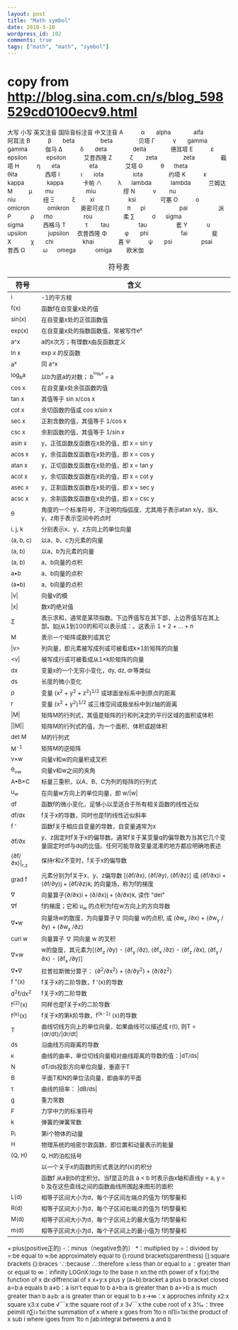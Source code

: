 ```yaml
---
layout: post
title: "Math symbol"
date: 2010-3-10
wordpress_id: 102
comments: true
tags: ["math", "math", "symbol"]
---
```

<meta name="_edit_last" content="1" />
<meta name="views" content="629" />
<div>

# copy from http://blog.sina.com.cn/s/blog_598529cd0100ecv9.html

<span style="font-size: small;">大写 小写 英文注音 国际音标注音 中文注音
Α           α       alpha              alfa                 阿耳法
Β           β       beta                beta                贝塔
Γ           γ       gamma            gamma           伽马
Δ           δ       deta                delta               德耳塔
Ε           ε       epsilon            epsilon           艾普西隆
Ζ           ζ        zeta                zeta                截塔
Η           η       eta                  eta                 艾塔
Θ           θ      theta               θita                 西塔
Ι             ι       iota                  iota                约塔
Κ           κ      kappa              kappa            卡帕
∧          λ      lambda            lambda           兰姆达
Μ          μ        mu                    miu                 缪
Ν           ν        nu                    niu                 纽
Ξ           ξ         xi                     ksi               可塞
Ο           ο      omicron           omikron       奥密可戎
∏           π      pi                     pai                   派
Ρ            ρ      rho                   rou                   柔
∑           σ      sigma              sigma            西格马
Τ            τ        tau                  tau                  套
Υ            υ      upsilon             jupsilon     衣普西隆
Φ           φ       phi                    fai               斐
Χ            χ       chi                  khai               喜
Ψ           ψ       psi                  psai            普西
Ω           ω      omega            omiga         欧米伽</span>
<table summary="See table caption for summary."><caption>符号表</caption>
<thead>
<tr>
<th scope="col">符号</th>
<th scope="col">含义</th>
</tr>
</thead>
<tbody>
<tr>
<td><span style="font-size: small;">i</span></td>
<td><span style="font-size: small;">-1的平方根</span></td>
</tr>
<tr>
<td><span style="font-size: small;">f(x)</span></td>
<td><span style="font-size: small;">函数f在自变量x处的值</span></td>
</tr>
<tr>
<td><span style="font-size: small;">sin(x)</span></td>
<td><span style="font-size: small;">在自变量x处的正弦函数值</span></td>
</tr>
<tr>
<td><span style="font-size: small;">exp(x)</span></td>
<td><span style="font-size: small;">在自变量x处的指数函数值，常被写作e<sup>x</sup></span></td>
</tr>
<tr>
<td><span style="font-size: small;">a^x</span></td>
<td><span style="font-size: small;">a的x次方；有理数x由反函数定义</span></td>
</tr>
<tr>
<td><span style="font-size: small;">ln x</span></td>
<td><span style="font-size: small;">exp x 的反函数</span></td>
</tr>
<tr>
<td><span style="font-size: small;">a<sup>x</sup></span></td>
<td><span style="font-size: small;">同 a^x</span></td>
</tr>
<tr>
<td><span style="font-size: small;">log<sub>b</sub>a</span></td>
<td><span style="font-size: small;">以b为底a的对数； b<sup><sup>log<sub>b</sub>a</sup></sup> = a</span></td>
</tr>
<tr>
<td><span style="font-size: small;">cos x</span></td>
<td><span style="font-size: small;">在自变量x处余弦函数的值</span></td>
</tr>
<tr>
<td><span style="font-size: small;">tan x</span></td>
<td><span style="font-size: small;">其值等于 sin x/cos x</span></td>
</tr>
<tr>
<td><span style="font-size: small;">cot x</span></td>
<td><span style="font-size: small;">余切函数的值或 cos x/sin x</span></td>
</tr>
<tr>
<td><span style="font-size: small;">sec x</span></td>
<td><span style="font-size: small;">正割含数的值，其值等于 1/cos x</span></td>
</tr>
<tr>
<td><span style="font-size: small;">csc x</span></td>
<td><span style="font-size: small;">余割函数的值，其值等于 1/sin x</span></td>
</tr>
<tr>
<td><span style="font-size: small;">asin x</span></td>
<td><span style="font-size: small;">y，正弦函数反函数在x处的值，即 x = sin y</span></td>
</tr>
<tr>
<td><span style="font-size: small;">acos x</span></td>
<td><span style="font-size: small;">y，余弦函数反函数在x处的值，即 x = cos y</span></td>
</tr>
<tr>
<td><span style="font-size: small;">atan x</span></td>
<td><span style="font-size: small;">y，正切函数反函数在x处的值，即 x = tan y</span></td>
</tr>
<tr>
<td><span style="font-size: small;">acot x</span></td>
<td><span style="font-size: small;">y，余切函数反函数在x处的值，即 x = cot y</span></td>
</tr>
<tr>
<td><span style="font-size: small;">asec x</span></td>
<td><span style="font-size: small;">y，正割函数反函数在x处的值，即 x = sec y</span></td>
</tr>
<tr>
<td><span style="font-size: small;">acsc x</span></td>
<td><span style="font-size: small;">y，余割函数反函数在x处的值，即 x = csc y</span></td>
</tr>
<tr>
<td><span style="font-size: small;">θ</span></td>
<td><span style="font-size: small;">角度的一个标准符号，不注明均指弧度，尤其用于表示atan x/y，当x、y、z用于表示空间中的点时</span></td>
</tr>
<tr>
<td><span style="font-size: small;">i, j, k</span></td>
<td><span style="font-size: small;">分别表示x、y、z方向上的单位向量</span></td>
</tr>
<tr>
<td><span style="font-size: small;">(a, b, c)</span></td>
<td><span style="font-size: small;">以a、b、c为元素的向量</span></td>
</tr>
<tr>
<td><span style="font-size: small;">(a, b)</span></td>
<td><span style="font-size: small;">以a、b为元素的向量</span></td>
</tr>
<tr>
<td><span style="font-size: small;">(a, b)</span></td>
<td><span style="font-size: small;">a、b向量的点积</span></td>
</tr>
<tr>
<td height="17"><span style="font-size: small;">a•b</span></td>
<td><span style="font-size: small;">a、b向量的点积</span></td>
</tr>
<tr>
<td><span style="font-size: small;">(a•b)</span></td>
<td><span style="font-size: small;">a、b向量的点积</span></td>
</tr>
<tr>
<td><span style="font-size: small;">|v|</span></td>
<td><span style="font-size: small;">向量v的模</span></td>
</tr>
<tr>
<td><span style="font-size: small;">|x|</span></td>
<td><span style="font-size: small;">数x的绝对值</span></td>
</tr>
<tr>
<td><span style="font-size: small;">Σ</span></td>
<td><span style="font-size: small;">表示求和，通常是某项指数。下边界值写在其下部，上边界值写在其上部。如j从1到100的和可以表示成：<img src="http://www.core.org.cn/NR/rdonlyres/Mathematics/18-013ASpring-2005/08B23D50-1CCF-4A12-A58D-72F2036534F8/0/glossary_eqn1.jpg" border="0" alt="" align="middle" />。这表示 1 + 2 + … + n</span></td>
</tr>
<tr>
<td><span style="font-size: small;">M</span></td>
<td><span style="font-size: small;">表示一个矩阵或数列或其它</span></td>
</tr>
<tr>
<td><span style="font-size: small;">|v&gt;</span></td>
<td><span style="font-size: small;">列向量，即元素被写成列或可被看成k×1阶矩阵的向量</span></td>
</tr>
<tr>
<td><span style="font-size: small;">&lt;v|</span></td>
<td><span style="font-size: small;">被写成行或可被看成从1×k阶矩阵的向量</span></td>
</tr>
<tr>
<td><span style="font-size: small;">dx</span></td>
<td><span style="font-size: small;">变量x的一个无穷小变化，dy, dz, dr等类似</span></td>
</tr>
<tr>
<td><span style="font-size: small;">ds</span></td>
<td><span style="font-size: small;">长度的微小变化</span></td>
</tr>
<tr>
<td><span style="font-size: small;">ρ</span></td>
<td><span style="font-size: small;">变量 (x<sup>2</sup> + y<sup>2</sup> + z<sup>2</sup>)<sup>1/2</sup> 或球面坐标系中到原点的距离</span></td>
</tr>
<tr>
<td><span style="font-size: small;">r</span></td>
<td><span style="font-size: small;">变量 (x<sup>2</sup> + y<sup>2</sup>)<sup>1/2</sup> 或三维空间或极坐标中到z轴的距离</span></td>
</tr>
<tr>
<td><span style="font-size: small;">|M|</span></td>
<td><span style="font-size: small;">矩阵M的行列式，其值是矩阵的行和列决定的平行区域的面积或体积</span></td>
</tr>
<tr>
<td><span style="font-size: small;">||M||</span></td>
<td><span style="font-size: small;">矩阵M的行列式的值，为一个面积、体积或超体积</span></td>
</tr>
<tr>
<td><span style="font-size: small;">det M</span></td>
<td><span style="font-size: small;">M的行列式</span></td>
</tr>
<tr>
<td><span style="font-size: small;">M<sup>-1</sup></span></td>
<td><span style="font-size: small;">矩阵M的逆矩阵</span></td>
</tr>
<tr>
<td><span style="font-size: small;">v×w</span></td>
<td><span style="font-size: small;">向量v和w的向量积或叉积</span></td>
</tr>
<tr>
<td><span style="font-size: small;">θ<sub>vw</sub></span></td>
<td><span style="font-size: small;">向量v和w之间的夹角</span></td>
</tr>
<tr>
<td><span style="font-size: small;">A•B×C</span></td>
<td><span style="font-size: small;">标量三重积，以A、B、C为列的矩阵的行列式</span></td>
</tr>
<tr>
<td><span style="font-size: small;">u<sub>w</sub></span></td>
<td><span style="font-size: small;">在向量w方向上的单位向量，即 w/|w|</span></td>
</tr>
<tr>
<td><span style="font-size: small;">df</span></td>
<td><span style="font-size: small;">函数f的微小变化，足够小以至适合于所有相关函数的线性近似</span></td>
</tr>
<tr>
<td><span style="font-size: small;">df/dx</span></td>
<td><span style="font-size: small;">f关于x的导数，同时也是f的线性近似斜率</span></td>
</tr>
<tr>
<td><span style="font-size: small;">f '</span></td>
<td><span style="font-size: small;">函数f关于相应自变量的导数，自变量通常为x</span></td>
</tr>
<tr>
<td><span style="font-size: small;">∂f/∂x</span></td>
<td><span style="font-size: small;">y、z固定时f关于x的偏导数。通常f关于某变量q的偏导数为当其它几个变量固定时df与dq的比值。任何可能导致变量混淆的地方都应明确地表述</span></td>
</tr>
<tr>
<td><span style="font-size: small;">(∂f/∂x)|<sub>r,z</sub></span></td>
<td><span style="font-size: small;">保持r和z不变时，f关于x的偏导数</span></td>
</tr>
<tr>
<td><span style="font-size: small;">grad f</span></td>
<td><span style="font-size: small;">元素分别为f关于x、y、z偏导数 [(∂f/∂x), (∂f/∂y), (∂f/∂z)] 或 (∂f/∂x)i + (∂f/∂y)j + (∂f/∂z)k; 的向量场，称为f的梯度</span></td>
</tr>
<tr>
<td><span style="font-size: small;">∇</span></td>
<td><span style="font-size: small;">向量算子(∂/∂x)i + (∂/∂x)j + (∂/∂x)k, 读作 "del"</span></td>
</tr>
<tr>
<td><span style="font-size: small;">∇f</span></td>
<td><span style="font-size: small;">f的梯度；它和 u<sub>w</sub> 的点积为f在w方向上的方向导数</span></td>
</tr>
<tr>
<td><span style="font-size: small;">∇•w</span></td>
<td><span style="font-size: small;">向量场w的散度，为向量算子∇ 同向量 w的点积, 或 (∂w<sub>x</sub> /∂x) + (∂w<sub>y</sub> /∂y) + (∂w<sub>z</sub> /∂z)</span></td>
</tr>
<tr>
<td><span style="font-size: small;">curl w</span></td>
<td><span style="font-size: small;">向量算子 ∇ 同向量 w 的叉积</span></td>
</tr>
<tr>
<td><span style="font-size: small;">∇×w</span></td>
<td><span style="font-size: small;">w的旋度，其元素为[(∂f<sub>z</sub> /∂y) - (∂f<sub>y</sub> /∂z), (∂f<sub>x</sub> /∂z) - (∂f<sub>z</sub> /∂x), (∂f<sub>y</sub> /∂x) - (∂f<sub>x</sub> /∂y)]</span></td>
</tr>
<tr>
<td><span style="font-size: small;">∇•∇</span></td>
<td><span style="font-size: small;">拉普拉斯微分算子： (∂<sup>2</sup>/∂x<sup>2</sup>) + (∂/∂y<sup>2</sup>) + (∂/∂z<sup>2</sup>)</span></td>
</tr>
<tr>
<td><span style="font-size: small;">f "(x)</span></td>
<td><span style="font-size: small;">f关于x的二阶导数，f '(x)的导数</span></td>
</tr>
<tr>
<td><span style="font-size: small;">d<sup>2</sup>f/dx<sup>2</sup></span></td>
<td><span style="font-size: small;">f关于x的二阶导数</span></td>
</tr>
<tr>
<td><span style="font-size: small;">f<sup>(2)</sup>(x)</span></td>
<td><span style="font-size: small;">同样也是f关于x的二阶导数</span></td>
</tr>
<tr>
<td><span style="font-size: small;">f<sup>(k)</sup>(x)</span></td>
<td><span style="font-size: small;">f关于x的第k阶导数，f<sup>(k-1)</sup> (x)的导数</span></td>
</tr>
<tr>
<td><span style="font-size: small;">T</span></td>
<td><span style="font-size: small;">曲线切线方向上的单位向量，如果曲线可以描述成 r(t), 则T = (dr/dt)/|dr/dt|</span></td>
</tr>
<tr>
<td><span style="font-size: small;">ds</span></td>
<td><span style="font-size: small;">沿曲线方向距离的导数</span></td>
</tr>
<tr>
<td><span style="font-size: small;">κ</span></td>
<td><span style="font-size: small;">曲线的曲率，单位切线向量相对曲线距离的导数的值：|dT/ds|</span></td>
</tr>
<tr>
<td><span style="font-size: small;">N</span></td>
<td><span style="font-size: small;">dT/ds投影方向单位向量，垂直于T</span></td>
</tr>
<tr>
<td><span style="font-size: small;">B</span></td>
<td><span style="font-size: small;">平面T和N的单位法向量，即曲率的平面</span></td>
</tr>
<tr>
<td><span style="font-size: small;">τ</span></td>
<td><span style="font-size: small;">曲线的扭率： |dB/ds|</span></td>
</tr>
<tr>
<td><span style="font-size: small;">g</span></td>
<td><span style="font-size: small;">重力常数</span></td>
</tr>
<tr>
<td><span style="font-size: small;">F</span></td>
<td><span style="font-size: small;">力学中力的标准符号</span></td>
</tr>
<tr>
<td><span style="font-size: small;">k</span></td>
<td><span style="font-size: small;">弹簧的弹簧常数</span></td>
</tr>
<tr>
<td><span style="font-size: small;">p<sub>i</sub></span></td>
<td><span style="font-size: small;">第i个物体的动量</span></td>
</tr>
<tr>
<td><span style="font-size: small;">H</span></td>
<td><span style="font-size: small;">物理系统的哈密尔敦函数，即位置和动量表示的能量</span></td>
</tr>
<tr>
<td><span style="font-size: small;">{Q, H}</span></td>
<td><span style="font-size: small;">Q, H的泊松括号</span></td>
</tr>
<tr>
<td><span style="font-size: small;"><img src="http://www.core.org.cn/NR/rdonlyres/Mathematics/18-013ASpring-2005/B0800DBE-F064-435C-872D-9D834F4FF8D4/0/glossary_eqn2.jpg" border="0" alt="" align="middle" /></span></td>
<td><span style="font-size: small;">以一个关于x的函数的形式表达的f(x)的积分</span></td>
</tr>
<tr>
<td><span style="font-size: small;"><img src="http://www.core.org.cn/NR/rdonlyres/Mathematics/18-013ASpring-2005/9C981D5B-8A84-4DFC-8224-2F7E4B7DE4ED/0/glossary_eqn3.jpg" border="0" alt="" align="middle" /></span></td>
<td><span style="font-size: small;">函数f 从a到b的定积分。当f是正的且 a &lt; b 时表示由x轴和直线y = a, y = b 及在这些直线之间的函数曲线所围起来图形的面积</span></td>
</tr>
<tr>
<td><span style="font-size: small;">L(d)</span></td>
<td><span style="font-size: small;">相等子区间大小为d，每个子区间左端点的值为 f的黎曼和</span></td>
</tr>
<tr>
<td><span style="font-size: small;">R(d)</span></td>
<td><span style="font-size: small;">相等子区间大小为d，每个子区间右端点的值为 f的黎曼和</span></td>
</tr>
<tr>
<td><span style="font-size: small;">M(d)</span></td>
<td><span style="font-size: small;">相等子区间大小为d，每个子区间上的最大值为 f的黎曼和</span></td>
</tr>
<tr>
<td><span style="font-size: small;">m(d)</span></td>
<td><span style="font-size: small;">相等子区间大小为d，每个子区间上的最小值为 f的黎曼和</span></td>
</tr>
</tbody>
</table>
<span style="font-size: small;">+:plus(positive正的)
-：minus（negative负的）
*：multiplied by
÷：divided by
=:be equal to
≈:be approximately equal to
():round brackets(parenthess)
[]:square brackets
{}:braces
∵:because
∴:therefore
≤:less than or equal to
≥：greater than or equal to
∞：infinity
LOGnX:logx to the base n
xn:the nth power of x
f(x):the function of x
dx:diffrencial of x
x+y:x plus y
(a+b):bracket a plus b bracket closed
a=b:a equals b
a≠b：a isn't equal to b
a&gt;b:a is greater than b
a&gt;&gt;b:a is much greater than b
a≥b: a is greater than or equal to b
x→∞：x approches infinity
x2:x square
x3:x cube
√￣x:the square root of x
3√￣x:the cube root of x
3‰：three peimill
n∑i=1xi:the summation of x where x goes from 1to n
n∏i=1xi:the product of x sub i where igoes from 1to n
∫ab:integral betweens a and b</span>

</div>
